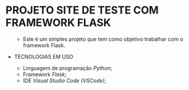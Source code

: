 <h1>PROJETO SITE DE TESTE COM FRAMEWORK FLASK</h1>
<ul>
    <ul>
        <li>
            Este é um simples projeto que tem como objetivo trabalhar com o framework Flask.
        </li>
    </ul>
    <p>
    <li>
        TECNOLOGIAS EM USO
    </li>
    <ul>
        <li>
            Linguagem de programação <i>Python</i>;
        </li>
        <li>
            Framework <i>Flask</i>;
        </li>
        <li>
            IDE <i>Visual Studio Code (VSCode)</i>;
        </li>
    </ul>
</ul>